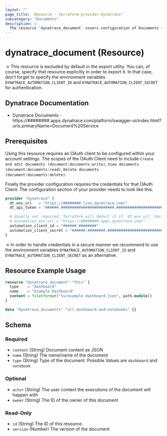 ```yaml
---
layout: ""
page_title:  Resource - terraform-provider-dynatrace"
subcategory: "Documents"
description: |-
  The resource `dynatrace_document` covers configuration of Documents (dashboards and notebooks) in Dynatrace.
---
```


# dynatrace_document (Resource)

-> This resource is excluded by default in the export utility. You can, of course, specify that resource explicitly in order to export it. In that case, don't forget to specify the environment variables `DYNATRACE_AUTOMATION_CLIENT_ID` and `DYNATRACE_AUTOMATION_CLIENT_SECRET` for authentication.

## Dynatrace Documentation

- Dynatrace Documents - https://########.apps.dynatrace.com/platform/swagger-ui/index.html?urls.primaryName=Document%20Service

## Prerequisites

Using this resource requires an OAuth client to be configured within your account settings.
The scopes of the OAuth Client need to include `Create and edit documents (document:documents:write)`, `View documents (document:documents:read)`, `Delete documents (document:documents:delete)`.

Finally the provider configuration requires the credentials for that OAuth Client.
The configuration section of your provider needs to look like this.

```terraform
provider "dynatrace" {
  dt_env_url   = "https://########.live.dynatrace.com/"
  dt_api_token = "######.########################.################################################################"

  # Usually not required. Terraform will deduct it if `dt_env_url` has been specified
  # automation_env_url = "https://########.apps.dynatrace.com/"
  automation_client_id = "######.########"
  automation_client_secret = "######.########.################################################################"
}
```

-> In order to handle credentials in a secure manner we recommend to use the environment variables `DYNATRACE_AUTOMATION_CLIENT_ID` and `DYNATRACE_AUTOMATION_CLIENT_SECRET` as an alternative.

## Resource Example Usage

```terraform
resource "dynatrace_document" "this" {
  type    = "dashboard"
  name    = "Example Dashboard"
  content = file(format("%s/example-dashboard.json", path.module))
}

data "dynatrace_documents" "all-dashboard-and-notebooks" {}
```


<!-- schema generated by tfplugindocs -->
## Schema

### Required

- `content` (String) Document content as JSON
- `name` (String) The name/name of the document
- `type` (String) Type of the document. Possible Values are `dashboard` and `notebook`

### Optional

- `actor` (String) The user context the executions of the document will happen with
- `owner` (String) The ID of the owner of this document

### Read-Only

- `id` (String) The ID of this resource.
- `version` (Number) The version of the document
